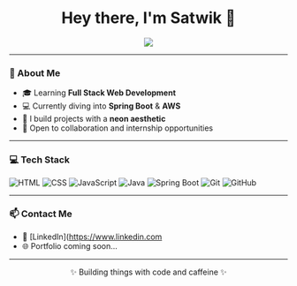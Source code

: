 <h1 align="center">Hey there, I'm Satwik 👋</h1>

<p align="center">
  <img src="https://readme-typing-svg.demolab.com/?lines=Full-Stack+Web+Developer;Future+Cloud+Engineer;Neon+UI+Enthusiast&center=true&width=440&height=45" />
</p>

---

### 🚀 About Me
- 🎓 Learning **Full Stack Web Development**
- 💻 Currently diving into **Spring Boot** & **AWS**
- 🌈 I build projects with a **neon aesthetic**
- 🤝 Open to collaboration and internship opportunities

---

### 💻 Tech Stack
![HTML](https://img.shields.io/badge/-HTML5-orange?style=flat-square&logo=html5)
![CSS](https://img.shields.io/badge/-CSS3-blue?style=flat-square&logo=css3)
![JavaScript](https://img.shields.io/badge/-JavaScript-yellow?style=flat-square&logo=javascript)
![Java](https://img.shields.io/badge/-Java-red?style=flat-square&logo=java)
![Spring Boot](https://img.shields.io/badge/-SpringBoot-darkgreen?style=flat-square&logo=springboot)
![Git](https://img.shields.io/badge/-Git-black?style=flat-square&logo=git)
![GitHub](https://img.shields.io/badge/-GitHub-grey?style=flat-square&logo=github)

---

### 📫 Contact Me
- 💼 [LinkedIn](https://www.linkedin.com
- 🌐 Portfolio coming soon...

---

<p align="center">✨ Building things with code and caffeine ✨</p>
